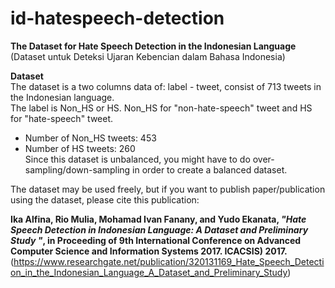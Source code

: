 # id-hatespeech-detection

<b>The Dataset for Hate Speech Detection in the Indonesian Language</b><br>
(Dataset untuk Deteksi Ujaran Kebencian dalam Bahasa Indonesia) <br>

<b>Dataset</b><br>
The dataset is a two columns data of: label - tweet, consist of 713 tweets in the Indonesian language. <br>
The label is Non_HS or HS. Non_HS for "non-hate-speech" tweet and HS for "hate-speech" tweet. <br>
- Number of Non_HS tweets: 453<br>
- Number of HS tweets: 260 <br>
Since this dataset is unbalanced, you might have to do over-sampling/down-sampling in order to create a balanced dataset. <br>

The dataset may be used freely, but if you want to publish paper/publication using the dataset, please cite this publication:

<b>Ika Alfina, Rio Mulia, Mohamad Ivan Fanany, and Yudo Ekanata, <i>"Hate Speech Detection in Indonesian Language: A Dataset and Preliminary Study
"</i>, in Proceeding of 9th International Conference on Advanced Computer Science and Information Systems 2017. ICACSIS) 2017. </b> <br>
(https://www.researchgate.net/publication/320131169_Hate_Speech_Detection_in_the_Indonesian_Language_A_Dataset_and_Preliminary_Study)
